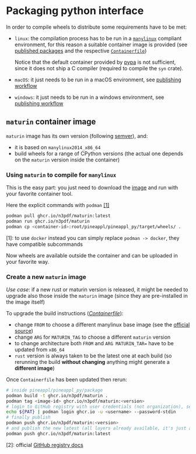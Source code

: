# Packaging python interface

In order to compile wheels to distribute some requirements have to be met:

- `linux`: the compilation process has to be run in a
  [`manylinux`](https://github.com/pypa/manylinux) compliant environment, for
  this reason a suitable container image is provided (see
  [published packages](https://github.com/orgs/N3PDF/packages?repo_name=pineappl)
  and the respective [`Containerfile`](./Containerfile))

  Notice that the default container provided by
  [pypa](https://github.com/pypa/manylinux) is not sufficient, since it does not
  ship a C compiler (required to compile the `syn` crate).
- `macOS`: it just needs to be run in a macOS environment, see
  [publishing workflow](https://github.com/N3PDF/pineappl/tree/master/.github/workflows/wheels.yml)
- `windows`: it just needs to be run in a windows environment, see
  [publishing workflow](https://github.com/N3PDF/pineappl/tree/master/.github/workflows/wheels.yml)

## `maturin` container image

`maturin` image has its own version (following [semver](https://semver.org/)),
and:

- it is based on `manylinux2014_x86_64`
- build wheels for a range of CPython versions (the actual one depends on the
  `maturin` version inside the container)

### Using `maturin` to compile for `manylinux`

This is the easy part: you just need to download the
[image](https://github.com/N3PDF/pineappl/pkgs/container/maturin) and run with
your favorite container tool.

Here the explicit commands with `podman` [[1]](#docker)

```sh
podman pull ghcr.io/n3pdf/maturin:latest
podman run ghcr.io/n3pdf/maturin
podman cp <container-id>:root/pineappl/pineappl_py/target/wheels/ .
```

<a name="docker">[1]</a>: to use `docker` instead you can simply replace
`podman -> docker`, they have compatible subcommands

Now wheels are available outside the container and can be uploaded in your
favorite way.

### Create a new `maturin` image

_Use case_: if a new rust or maturin version is released, it might be needed to
upgrade also those inside the `maturin` image (since they are pre-installed in
the image itself)

To upgrade the build instructions ([_Containerfile_](./Containerfile)):

- change `FROM` to choose a different manylinux base image (see the
  [official source](https://github.com/pypa/manylinux))
- change `ARG` for `MATURIN_TAG` to choose a different `maturin` version
- to change architecture both `FROM` and `ARG MATURIN_TAR=` have to be updated
  from `x86_64`
- `rust` version is always taken to be the latest one at each build (so
  rerunning the build **without changing** anything might generate a **different
  image**)

Once `Containerfile` has been updated then rerun:

```sh
# inside pineappl/pineappl_py/package
podman build -t ghcr.io/n3pdf/maturin .
podman tag <image-id> ghcr.io/n3pdf/maturin:<version>
# login to GitHub registry with user credentials (not organization), see [2]
echo ${PAT} | podman login ghcr.io -u <username> --password-stdin
# finally publish
podman push ghcr.io/n3pdf/maturin:<version>
# and publish the new latest (all layers already available, it's just an alias)
podman push ghcr.io/n3pdf/maturin:latest
```

<a name="github-registry-docs">[2]</a>: official
[GitHub registry docs](https://docs.github.com/en/packages/working-with-a-github-packages-registry/working-with-the-container-registry)
